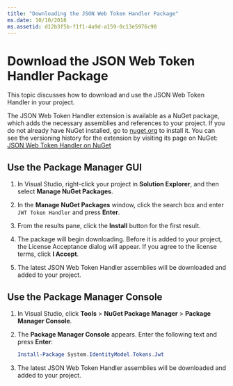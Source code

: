 ```yaml
---
title: "Downloading the JSON Web Token Handler Package"
ms.date: 10/10/2018
ms.assetid: d12b3f5b-f1f1-4a9d-a159-0c13e5976c90
---
```

# Download the JSON Web Token Handler Package

This topic discusses how to download and use the JSON Web Token Handler in your project.

The JSON Web Token Handler extension is available as a NuGet package, which adds the necessary assemblies and references to your project. If you do not already have NuGet installed, go to [nuget.org](https://nuget.org) to install it. You can see the versioning history for the extension by visiting its page on NuGet: [JSON Web Token Handler on NuGet](https://www.nuget.org/packages/System.IdentityModel.Tokens.Jwt/)

## Use the Package Manager GUI

1. In Visual Studio, right-click your project in **Solution Explorer**, and then select **Manage NuGet Packages**.

2. In the **Manage NuGet Packages** window, click the search box and enter `JWT Token Handler` and press **Enter**.

3. From the results pane, click the **Install** button for the first result.

4. The package will begin downloading. Before it is added to your project, the License Acceptance dialog will appear. If you agree to the license terms, click **I Accept**.

5. The latest JSON Web Token Handler assemblies will be downloaded and added to your project.

## Use the Package Manager Console

1. In Visual Studio, click **Tools** > **NuGet Package Manager** > **Package Manager Console**.

2. The **Package Manager Console** appears. Enter the following text and press **Enter**:

    ```powershell
    Install-Package System.IdentityModel.Tokens.Jwt
    ```

3. The latest JSON Web Token Handler assemblies will be downloaded and added to your project.
